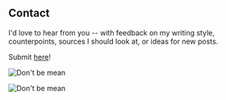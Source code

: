 Contact
-
I'd love to hear from you --
with feedback on my writing style, counterpoints, sources I should look at, or ideas for new posts.

Submit [here](https://docs.google.com/forms/d/e/1FAIpQLSeTskpY1LoQss2fgXTcGZNyFY4XgTrWW49o4TzLLHdgkeVeOQ/viewform)!

![Don't be mean](health_share/Dont_be_mean.jpg)

![Don't be mean](health_share/Dont_be_mean.jpg?raw=true)
